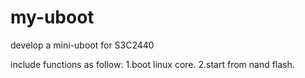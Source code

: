 # my-uboot
develop a mini-uboot for S3C2440

include functions as follow:
1.boot linux core.
2.start from nand flash.
